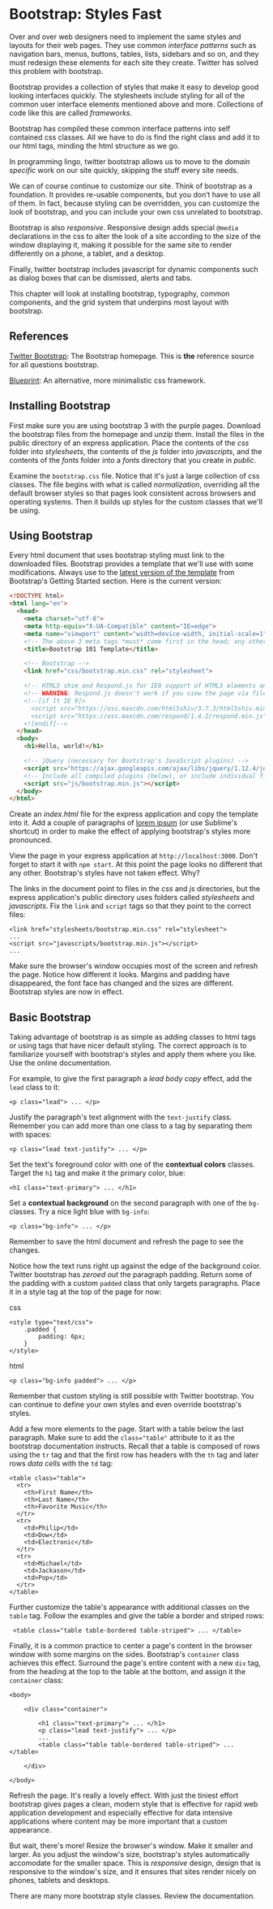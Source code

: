 Bootstrap: Styles Fast
====

Over and over web designers need to implement the same styles and layouts for their web pages. They use common *interface patterns* such as navigation bars, menus, buttons, tables, lists, sidebars and so on, and they must redesign these elements for each site they create. Twitter has solved this problem with bootstrap.

Bootstrap provides a collection of styles that make it easy to develop good looking interfaces quickly. The stylesheets include styling for all of the common user interface elements mentioned above and more. Collections of code like this are called *frameworks.*

Bootstrap has compiled these common interface patterns into self contained css classes. All we have to do is find the right class and add it to our html tags, minding the html structure as we go.

In programming lingo, twitter bootstrap allows us to move to the *domain specific* work on our site quickly, skipping the stuff every site needs.

We can of course continue to customize our site. Think of bootstrap as a foundation. It provides re-usable components, but you don’t have to use all of them. In fact, because styling can be overridden, you can customize the look of bootstrap, and you can include your own css unrelated to bootstrap.

Bootstrap is also *responsive*. Responsive design adds special `@media` declarations in the css to alter the look of a site according to the size of the window displaying it, making it possible for the same site to render differently on a phone, a tablet, and a desktop.

Finally, twitter bootstrap includes javascript for dynamic components such as dialog boxes that can be dismissed, alerts and tabs.

This chapter will look at installing bootstrap, typography, common components, and the grid system that underpins most layout with bootstrap.

## References

[Twitter Bootstrap](http://getbootstrap.com/): The Bootstrap homepage. This is **the** reference source for all questions bootstrap.

[Blueprint](http://www.blueprintcss.org/): An alternative, more minimalistic css framework.

## Installing Bootstrap

<!-- lets get in the habit of using git -->

First make sure you are using bootstrap 3 with the purple pages. Download the bootstrap files from the homepage and unzip them. Install the files in the public directory of an express application. Place the contents of the *css* folder into *stylesheets*, the contents of the *js* folder into *javascripts*, and the contents of the *fonts* folder into a *fonts* directory that you create in *public*.

Examine the `bootstrap.css` file. Notice that it's just a large collection of css classes. The file begins with what is called *normalization*, overriding all the default browser styles so that pages look consistent across browsers and operating systems. Then it builds up styles for the custom classes that we'll be using.

## Using Bootstrap

Every html document that uses bootstrap styling must link to the downloaded files. Bootstrap provides a template that we'll use with some modifications. Always use to the [latest version of the template](http://getbootstrap.com/getting-started/#template) from Bootstrap's Getting Started section. Here is the current version:

```html
<!DOCTYPE html>
<html lang="en">
  <head>
    <meta charset="utf-8">
    <meta http-equiv="X-UA-Compatible" content="IE=edge">
    <meta name="viewport" content="width=device-width, initial-scale=1">
    <!-- The above 3 meta tags *must* come first in the head; any other head content must come *after* these tags -->
    <title>Bootstrap 101 Template</title>

    <!-- Bootstrap -->
    <link href="css/bootstrap.min.css" rel="stylesheet">

    <!-- HTML5 shim and Respond.js for IE8 support of HTML5 elements and media queries -->
    <!-- WARNING: Respond.js doesn't work if you view the page via file:// -->
    <!--[if lt IE 9]>
      <script src="https://oss.maxcdn.com/html5shiv/3.7.3/html5shiv.min.js"></script>
      <script src="https://oss.maxcdn.com/respond/1.4.2/respond.min.js"></script>
    <![endif]-->
  </head>
  <body>
    <h1>Hello, world!</h1>

    <!-- jQuery (necessary for Bootstrap's JavaScript plugins) -->
    <script src="https://ajax.googleapis.com/ajax/libs/jquery/1.12.4/jquery.min.js"></script>
    <!-- Include all compiled plugins (below), or include individual files as needed -->
    <script src="js/bootstrap.min.js"></script>
  </body>
</html>
```

Create an *index.html* file for the express application and copy the template into it. Add a couple of paragraphs of [lorem ipsum](http://www.lipsum.com/) (or use Sublime's shortcut) in order to make the effect of applying bootstrap's styles more pronounced.

View the page in your express application at `http://localhost:3000`. Don't forget to start it with `npm start`. At this point the page looks no different that any other. Bootstrap's styles have not taken effect. Why?

The links in the document point to files in the *css* and *js* directories, but the express application's public directory uses folders called *stylesheets* and *javascripts*. Fix the `link` and `script` tags so that they point to the correct files:


	<link href="stylesheets/bootstrap.min.css" rel="stylesheet">
	...
	<script src="javascripts/bootstrap.min.js"></script>
	...

	
Make sure the browser's window occupies most of the screen and refresh the page. Notice how different it looks. Margins and padding have disappeared, the font face has changed and the sizes are different. Bootstrap styles are now in effect.

## Basic Bootstrap

Taking advantage of bootstrap is as simple as adding classes to html tags or using tags that have nicer default styling. The correct approach is to familiarize yourself with bootstrap's styles and apply them where you like. Use the online documentation.

For example, to give the first paragraph a *lead body copy* effect, add the `lead` class to it:

	<p class="lead"> ... </p>
	
Justify the paragraph's text alignment with the `text-justify` class. Remember you can add more than one class to a tag by separating them with spaces:

	<p class="lead text-justify"> ... </p>
		
Set the text's foreground color with one of the **contextual colors** classes. Target the `h1` tag and make it the primary color, blue:

	<h1 class="text-primary"> ... </h1>
	
Set a **contextual background** on the second paragraph with one of the `bg-` classes. Try a nice light blue with `bg-info`:

	<p class="bg-info"> ... </p>
	
Remember to save the html document and refresh the page to see the changes.
	
Notice how the text runs right up against the edge of the background color. Twitter bootstrap has *zeroed out* the paragraph padding. Return some of the padding with a custom `padded` class that only targets paragraphs. Place it in a style tag at the top of the page for now:

css

	<style type="text/css">	
		.padded {
			padding: 6px;
		}
	</style>

html

	<p class="bg-info padded"> ... </p>
		
Remember that custom styling is still possible with Twitter bootstrap. You can continue to define your own styles and even override bootstrap's styles.

Add a few more elements to the page. Start with a table below the last paragraph. Make sure to add the `class="table"` attribute to it as the bootstrap documentation instructs. Recall that a table is composed of rows using the `tr` tag and that the first row has headers with the `th` tag and later rows *data cells* with the `td` tag:

	<table class="table">
      <tr>
        <th>First Name</th>
        <th>Last Name</th>
        <th>Favorite Music</th>
      </tr>
      <tr>
        <td>Philip</td>
        <td>Dow</td>
        <td>Electronic</td>
      </tr>
      <tr>
        <td>Michael</td>
        <td>Jackason</td>
        <td>Pop</td>
      </tr>
    </table>

Further customize the table's appearance with additional classes on the `table` tag. Follow the examples and give the table a border and striped rows:

	 <table class="table table-bordered table-striped"> ... </table>

Finally, it is a common practice to center a page's content in the browser window with some margins on the sides. Bootstrap's `container` class achieves this effect. Surround the page's entire content with a new `div` tag, from the heading at the top to the table at the bottom, and assign it the `container` class:

	<body>	

		<div class="container">
		
			<h1 class="text-primary"> ... </h1>
			<p class="lead text-justify"> ... </p>
			...
			<table class="table table-bordered table-striped"> ... </table>
			
		</div>
	
	</body>

Refresh the page. It's really a lovely effect. With just the tiniest effort bootstrap gives pages a clean, modern style that is effective for rapid web application development and especially effective for data intensive applications where content may be more important that a custom appearance.

But wait, there's more! Resize the browser's window. Make it smaller and larger. As you adjust the window's size, bootstrap's styles automatically accomodate for the smaller space. This is *responsive* design, design that is responsive to the window's size, and it ensures that sites render nicely on phones, tablets and desktops.

There are many more bootstrap style classes. Review the documentation.
